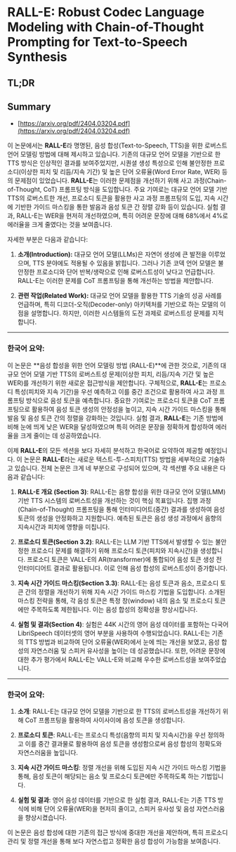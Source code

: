# RALL-E: Robust Codec Language Modeling with Chain-of-Thought Prompting for Text-to-Speech Synthesis
## TL;DR
## Summary
- [https://arxiv.org/pdf/2404.03204.pdf](https://arxiv.org/pdf/2404.03204.pdf)

이 논문에서는 **RALL-E**라 명명된, 음성 합성(Text-to-Speech, TTS)을 위한 로버스트 언어 모델링 방법에 대해 제시하고 있습니다. 기존의 대규모 언어 모델을 기반으로 한 TTS 방식은 인상적인 결과를 보여주었지만, 시퀀셜 생성 특성으로 인해 불안정한 프로소디(이상한 피치 및 리듬/지속 기간) 및 높은 단어 오류율(Word Error Rate, WER) 등의 문제점이 있었습니다. **RALL-E**는 이러한 문제점을 개선하기 위해 사고 과정(Chain-of-Thought, CoT) 프롬프팅 방식을 도입합니다. 주요 기여로는 대규모 언어 모델 기반 TTS의 로버스트한 개선, 프로소디 토큰을 활용한 사고 과정 프롬프팅의 도입, 지속 시간에 기반한 가이드 마스킹을 통한 발음과 음성 토큰 간 정렬 강화 등이 있습니다. 실험 결과, RALL-E는 WER을 현저히 개선하였으며, 특히 어려운 문장에 대해 68%에서 4%로 에러율을 크게 줄였다는 것을 보여줍니다.

자세한 부분은 다음과 같습니다:

1. **소개(Introduction):** 대규모 언어 모델(LLMs)은 자연어 생성에 큰 발전을 이루었으며, TTS 분야에도 적용될 수 있음을 밝힙니다. 그러나 기존 코덱 언어 모델은 불안정한 프로소디와 단어 반복/생략으로 인해 로버스트성이 낮다고 언급합니다. RALL-E는 이러한 문제를 CoT 프롬프팅을 통해 개선하는 방법을 제안합니다.

2. **관련 작업(Related Work):** 대규모 언어 모델을 활용한 TTS 기술의 성공 사례를 언급하며, 특히 디코더-오직(Decoder-only) 아키텍처를 기반으로 하는 모델의 이점을 설명합니다. 하지만, 이러한 시스템들의 도전 과제로 로버스트성 문제를 지적합니다.

---
### 한국어 요약:

이 논문은 **음성 합성을 위한 언어 모델링 방법 (RALL-E)**에 관한 것으로, 기존의 대규모 언어 모델 기반 TTS의 로버스트성 문제(이상한 피치, 리듬/지속 기간 및 높은 WER)를 개선하기 위한 새로운 접근방식을 제안합니다. 구체적으로, **RALL-E**는 프로소디 특성(피치와 지속 기간)을 우선 예측하고 이를 중간 조건으로 활용하여 사고 과정 프롬프팅 방식으로 음성 토큰을 예측합니다. 중요한 기여로는 프로소디 토큰을 CoT 프롬프팅으로 활용하여 음성 토큰 생성의 안정성을 높이고, 지속 시간 가이드 마스킹을 통해 발음 및 음성 토큰 간의 정렬을 강화하는 것입니다. 실험 결과, **RALL-E**는 기존 방법에 비해 눈에 띄게 낮은 WER을 달성하였으며 특히 어려운 문장을 정확하게 합성하여 에러율을 크게 줄이는 데 성공하였습니다.

이제 **RALL-E**의 모든 섹션을 보다 자세히 분석하고 한국어로 요약하여 제공할 예정입니다. 이 논문은 **RALL-E**라는 새로운 텍스트-투-스피치(TTS) 방법을 세부적으로 기술하고 있습니다. 전체 논문은 크게 네 부분으로 구성되어 있으며, 각 섹션별 주요 내용은 다음과 같습니다:

1. **RALL-E 개요 (Section 3)**: RALL-E는 음향 합성을 위한 대규모 언어 모델(LMM) 기반 TTS 시스템의 로버스트성을 개선하는 것이 핵심 목표입니다. 집행 과정(Chain-of-Thought) 프롬프팅을 통해 인터미디어트(중간) 결과를 생성하여 음성 토큰의 생성을 안정화하고 지원합니다. 예측된 토큰은 음성 생성 과정에서 음향의 지속시간과 피치에 영향을 미칩니다.

2. **프로소디 토큰(Section 3.2)**: RALL-E는 LLM 기반 TTS에서 발생할 수 있는 불안정한 프로소디 문제를 해결하기 위해 프로소디 토큰(피치와 지속시간)을 생성합니다. 프로소디 토큰은 VALL-E의 AR(transformer)에 통합되어 음성 토큰 생성 전 인터미디어트 결과로 활용됩니다. 이로 인해 음성 합성의 로버스트성이 증가합니다.

3. **지속 시간 가이드 마스킹(Section 3.3)**: RALL-E는 음성 토큰과 음소, 프로소디 토큰 간의 정렬을 개선하기 위해 지속 시간 가이드 마스킹 기법을 도입합니다. 소개된 마스킹 전략을 통해, 각 음성 토큰은 특정 창(window) 내의 음소 및 프로소디 토큰에만 주목하도록 제한됩니다. 이는 음성 합성의 정확성을 향상시킵니다.

4. **실험 및 결과(Section 4)**: 실험은 44K 시간의 영어 음성 데이터를 포함하는 다국어 LibriSpeech 데이터셋의 영어 부분을 사용하여 수행되었습니다. RALL-E는 기존의 TTS 방법과 비교하여 단어 오류율(WER)에서 눈에 띄는 개선을 보였고, 음성 합성의 자연스러움 및 스피커 유사성을 높이는 데 성공했습니다. 또한, 어려운 문장에 대한 추가 평가에서 RALL-E는 VALL-E와 비교해 우수한 로버스트성을 보여주었습니다.

---
### 한국어 요약:

1. **소개**: RALL-E는 대규모 언어 모델을 기반으로 한 TTS의 로버스트성을 개선하기 위해 CoT 프롬프팅을 활용하여 사이사이에 음성 토큰을 생성합니다.

2. **프로소디 토큰**: RALL-E는 프로소디 특성(음향의 피치 및 지속시간)을 우선 정의하고 이를 중간 결과물로 활용하여 음성 토큰을 생성함으로써 음성 합성의 정확도와 자연스러움을 높입니다.

3. **지속 시간 가이드 마스킹**: 정렬 개선을 위해 도입된 지속 시간 가이드 마스킹 기법을 통해, 음성 토큰이 해당되는 음소 및 프로소디 토큰에만 주목하도록 하는 기법입니다.

4. **실험 및 결과**: 영어 음성 데이터를 기반으로 한 실험 결과, RALL-E는 기존 TTS 방식에 비해 단어 오류율(WER)을 현저히 줄이고, 스피커 유사성 및 음성 자연스러움을 향상시켰습니다.

이 논문은 음성 합성에 대한 기존의 접근 방식에 중대한 개선을 제안하며, 특히 프로소디 관리 및 정렬 개선을 통해 보다 자연스럽고 정확한 음성 합성이 가능함을 보여줍니다.